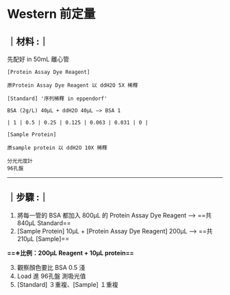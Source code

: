 # Western 前定量
## ｜材料 :｜
先配好 in 50mL 離心管
```python=
[Protein Assay Dye Reagent]

原Protein Assay Dye Reagent 以 ddH2O 5X 稀釋
```

```python=
[Standard] '序列稀釋 in eppendorf'

BSA (2g/L) 40μL + ddH2O 40μL —> BSA 1

| 1 | 0.5 | 0.25 | 0.125 | 0.063 | 0.031 | 0 |
```
```python=
[Sample Protein]

原sample protein 以 ddH2O 10X 稀釋
```

```bash=
分光光度計
96孔盤
```
--------------
## ｜步驟 :｜

1. 將每一管的 BSA 都加入 800μL 的 Protein Assay Dye Reagent —> ==共 840μL Standard==
2. [Sample Protein] 10μL + [Protein Assay Dye Reagent] 200μL —> ==共 210μL [Sample]==

**==※比例：200μL Reagent + 10μL protein==**

3. 觀察顏色要比 BSA 0.5 淺
4. Load 進 96孔盤 測吸光值
5. [Standard] ３重複、[Sample] １重複